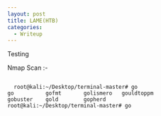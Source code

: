 ```yaml
---
layout: post
title: LAME(HTB)
categories:
  - Writeup
---
```

Testing

Nmap Scan :-

<code>
  root@kali:~/Desktop/terminal-master# go
go          gofmt       golismero   gouldtoppm  
gobuster    gold        gopherd     
root@kali:~/Desktop/terminal-master# go

</code>
